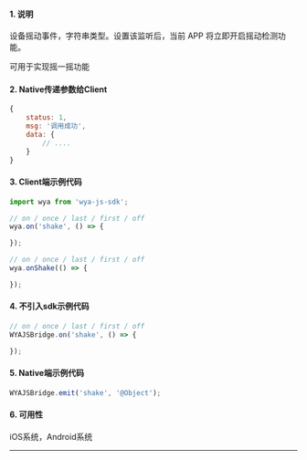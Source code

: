 #### 1. 说明

设备摇动事件，字符串类型。设置该监听后，当前 APP 将立即开启摇动检测功能。

可用于实现摇一摇功能

#### 2. Native传递参数给Client

```javascript
{
	status: 1,
	msg: '调用成功',
	data: {
		// ....
	}
}
```

#### 3. Client端示例代码

```javascript
import wya from 'wya-js-sdk';

// on / once / last / first / off
wya.on('shake', () => {

});

// on / once / last / first / off
wya.onShake(() => {

});
```

#### 4. 不引入sdk示例代码

```javascript
// on / once / last / first / off
WYAJSBridge.on('shake', () => {

});
```

#### 5. Native端示例代码

```javascript
WYAJSBridge.emit('shake', '@Object');
```

#### 6. 可用性

iOS系统，Android系统

---------

